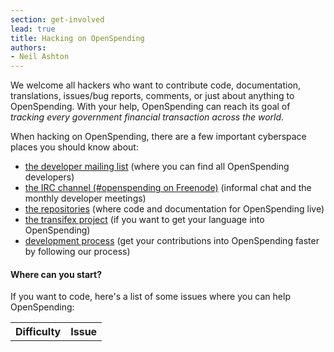 ```yaml
---
section: get-involved
lead: true
title: Hacking on OpenSpending
authors:
- Neil Ashton
---
```

We welcome all hackers who want to contribute code, documentation, translations, issues/bug reports, comments, or just about anything to OpenSpending. With your help, OpenSpending can reach its goal of *tracking every government financial transaction across the world*.

When hacking on OpenSpending, there are a few important cyberspace places you should know about:

* [the developer mailing list](http://lists.okfn.org/mailman/listinfo/openspending-dev) (where you can find all OpenSpending developers)
* [the IRC channel (#openspending on Freenode)](http://webchat.freenode.net/?channels=openspending) (informal chat and the monthly developer meetings)
* [the repositories](http://github.com/openspending/) (where code and documentation for OpenSpending live)
* [the transifex project](https://www.transifex.com/projects/p/openspending/) (if you want to get your language into OpenSpending)
* [development process](/get-involved/development/process) (get your contributions into OpenSpending faster by following our process)

#### Where can you start?

If you want to code, here's a list of some issues where you can help OpenSpending:

<table id="github-issues" class="table">
<tr>
<th>Difficulty</th>
<th>Issue</th>
</tr>
</table>
<script src="http://openspending.org/static/openspendingjs/lib/vendor/jquery.js"></script>
<script type="text/javascript">
  var issues = $("#github-issues");
  var github = "https://api.github.com/repos/openspending/openspending/issues"
  var labels = [{name:"Volunteer: simple", colour:"#bfe5bf"},
                {name:"Volunteer: medium", colour:"#fad8c7"},
                {name:"Volunteer: hard", colour:"#f7c6c7"}];
  for (idx in labels) {
    var label = labels[idx];
    $.ajax({
      url: github,
      data: {labels:label.name},
      success: function(data) {
        $.each(data, function(i) {
          issues.append('<tr><td>'
                        + '<span class="label" style="background:'
                        + label.colour
                        + '; color: #222222; text-shadow: 0 -1px 0 rgba(255, 255, 255, 0.75);">'
                        + label.name
                        + '</td><td><a href="'
                        + this.html_url
                        + '">'
                        + this.title
                        + '</a></td></tr>'
                       );
        });
      },
      async: false,
    });
  }
</script>
